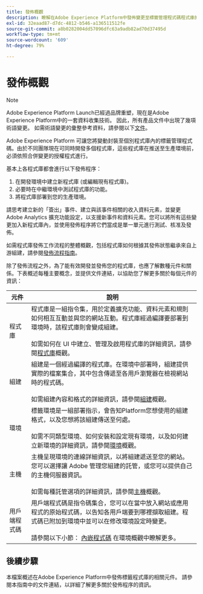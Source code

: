 ```yaml
---
title: 發佈概觀
description: 瞭解在Adobe Experience Platform中發佈變更至標籤管理程式碼程式庫的程式。
exl-id: 32eaad87-d7dc-4812-b546-a136511512fe
source-git-commit: a8b0282004dd57096dfc63a9adb82ad70d37495d
workflow-type: tm+mt
source-wordcount: '609'
ht-degree: 79%

---
```


# 發佈概觀

>[!NOTE]
>
>Adobe Experience Platform Launch已經過品牌重塑，現在是Adobe Experience Platform中的一套資料收集技術。 因此，所有產品文件中出現了幾項術語變更。 如需術語變更的彙整參考資料，請參閱以下[文件](../../term-updates.md)。

Adobe Experience Platform 可讓您將變動封裝至個別程式庫內的標籤管理程式碼。由於不同團隊現在可同時開發多個程式庫，這些程式庫在推送至生產環境前，必須依照合併變更的授權程式進行。

基本上各程式庫都會進行以下發佈程序：

1. 在開發環境中建立新程式庫 (或編輯現有程式庫)。
1. 必要時在中繼環境中測試程式庫的功能。
1. 將程式庫部署到您的生產環境。

請思考建立新的「簽出」事件、建立與該事件相關的收入資料元素，並變更 Adobe Analytics 擴充功能設定，以支援新事件和資料元素。您可以將所有這些變更加入新程式庫內，並使用發佈程序將它們當成是單一單元進行測試、核准及發佈。

如需程式庫發佈工作流程的整體概觀，包括程式庫如何根據其發佈狀態繼承來自上游組建，請參閱[發佈流程指南](./publishing-flow.md)。

除了發佈流程之外，為了能有效開發並發佈您的程式庫，也應了解數種元件和關係。下表概述每種主要概念，並提供文件連結，以協助您了解更多關於每個元件的資訊：

| 元件 | 說明 |
| --- | --- |
| 程式庫 | 程式庫是一組指令集，用於定義擴充功能、資料元素和規則如何相互互動並與您的網站互動。程式庫經過編譯要部署到環境時，該程式庫則會變成組建。<br><br>如需如何在 UI 中建立、管理及啟用程式庫的詳細資訊，請參閱[程式庫](./libraries.md)概觀。 |
| 組建 | 組建是一個經過編譯的程式庫。在環境中部署時，組建提供實際的檔案集合，其中包含傳遞至各用戶瀏覽器在檢視網站時的程式碼。<br><br>如需組建內容和格式的詳細資訊，請參閱[組建](./builds.md)概觀。 |
| 環境 | 標籤環境是一組部署指示，會告知Platform您想使用的組建格式，以及您想將該組建傳送至何處。<br><br>如需不同類型環境、如何安裝和設定現有環境，以及如何建立新環境的詳細資訊，請參閱[環境](./environments.md)概觀。 |
| 主機 | 主機呈現環境的連線詳細資訊，以將組建遞送至您的網站。您可以選擇讓 Adobe 管理您組建的託管，或您可以提供自己的主機伺服器資訊。<br><br>如需每種託管選項的詳細資訊，請參閱[主機](./hosts/hosts-overview.md)概觀。 |
| 用戶端程式碼 | 用戶端程式碼是指令碼集合，您可以在當中放入網站或應用程式的原始程式碼，以告知各用戶端要到哪裡擷取組建。程式碼已附加到環境中並可以在修改環境設定時變更。<br><br>請參閱以下小節： [內嵌程式碼](./environments.md#embed-code) 在環境概觀中瞭解更多。 |

## 後續步驟

本檔案概述在Adobe Experience Platform中發佈標籤程式庫的相關元件。 請參閱本指南中的文件連結，以詳細了解更多關於發佈程序的資訊。

